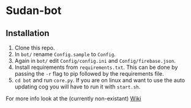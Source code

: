 # Sudan-bot
## Installation
1. Clone this repo.
2. In `bot/` rename `Config.sample` to `Config`.
3. Again in `bot/` edit `Config/config.ini` and `Config/firebase.json`.
4. Install requirements from `requirements.txt`. This can be done by passing the `-r` flag to pip followed by the requirements file.
5. `cd bot` and run `core.py`. If you are on linux and want to use the auto updating cog you will have to run it with `start.sh`.

For more info look at the (currently non-existant) [Wiki](https://github.com/TheSuperGamer20578/Sudan-bot/wiki)
